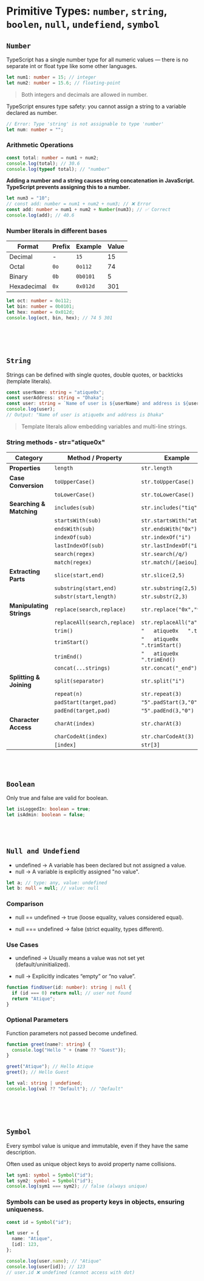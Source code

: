 # Primitive Types: `number`, `string`, `boolen`, `null`, `undefiend`, `symbol`

## `Number`

TypeScript has a single number type for all numeric values — there is no separate int or float type like some other languages.

```ts
let num1: number = 15; // integer
let num2: number = 15.6; // floating-point
```

> Both integers and decimals are allowed in number.

TypeScript ensures type safety: you cannot assign a string to a variable declared as number.

```ts
// Error: Type 'string' is not assignable to type 'number'
let num: number = "";
```

### Arithmetic Operations

```ts
const total: number = num1 + num2;
console.log(total); // 30.6
console.log(typeof total); // "number"
```

**Adding a number and a string causes string concatenation in JavaScript. TypeScript prevents assigning this to a number.**

```ts
let num3 = "10";
// const add: number = num1 + num2 + num3; // ❌ Error
const add: number = num1 + num2 + Number(num3); // ✅ Correct
console.log(add); // 40.6
```

### Number literals in different bases

| Format      | Prefix | Example  | Value |
| ----------- | ------ | -------- | ----- |
| Decimal     | -      | `15`     | 15    |
| Octal       | `0o`   | `0o112`  | 74    |
| Binary      | `0b`   | `0b0101` | 5     |
| Hexadecimal | `0x`   | `0x012d` | 301   |

```ts
let oct: number = 0o112;
let bin: number = 0b0101;
let hex: number = 0x012d;
console.log(oct, bin, hex); // 74 5 301
```

<br>
<br>
<br>

## `String`

Strings can be defined with single quotes, double quotes, or backticks (template literals).

```ts
const userName: string = "atique0x";
const userAddress: string = "Dhaka";
const user: string = `Name of user is ${userName} and address is ${userAddress}`;
console.log(user);
// Output: "Name of user is atique0x and address is Dhaka"
```

> Template literals allow embedding variables and multi-line strings.

### String methods - **str="atique0x"**

| Category                 | Method / Property            | Example                        | Output                       |
| ------------------------ | ---------------------------- | ------------------------------ | ---------------------------- |
| **Properties**           | `length`                     | `str.length`                   | `8`                          |
| **Case Conversion**      | `toUpperCase()`              | `str.toUpperCase()`            | `"ATIQUE0X"`                 |
|                          | `toLowerCase()`              | `str.toLowerCase()`            | `"atique0x"`                 |
| **Searching & Matching** | `includes(sub)`              | `str.includes("tiq")`          | `true`                       |
|                          | `startsWith(sub)`            | `str.startsWith("at")`         | `true`                       |
|                          | `endsWith(sub)`              | `str.endsWith("0x")`           | `true`                       |
|                          | `indexOf(sub)`               | `str.indexOf("i")`             | `2`                          |
|                          | `lastIndexOf(sub)`           | `str.lastIndexOf("i")`         | `2`                          |
|                          | `search(regex)`              | `str.search(/q/)`              | `3`                          |
|                          | `match(regex)`               | `str.match(/[aeiou]/g)`        | `["a","i","u","e"]`          |
| **Extracting Parts**     | `slice(start,end)`           | `str.slice(2,5)`               | `"iqu"`                      |
|                          | `substring(start,end)`       | `str.substring(2,5)`           | `"iqu"`                      |
|                          | `substr(start,length)`       | `str.substr(2,3)`              | `"iqu"`                      |
| **Manipulating Strings** | `replace(search,replace)`    | `str.replace("0x","99")`       | `"atique99"`                 |
|                          | `replaceAll(search,replace)` | `str.replaceAll("a","A")`      | `"Atique0x"`                 |
|                          | `trim()`                     | `"   atique0x   ".trim()`      | `"atique0x"`                 |
|                          | `trimStart()`                | `"   atique0x   ".trimStart()` | `"atique0x   "`              |
|                          | `trimEnd()`                  | `"   atique0x   ".trimEnd()`   | `"   atique0x"`              |
|                          | `concat(...strings)`         | `str.concat("_end")`           | `"atique0x_end"`             |
| **Splitting & Joining**  | `split(separator)`           | `str.split("i")`               | `["at","que0x"]`             |
|                          | `repeat(n)`                  | `str.repeat(3)`                | `"atique0xatique0xatique0x"` |
|                          | `padStart(target,pad)`       | `"5".padStart(3,"0")`          | `"005"`                      |
|                          | `padEnd(target,pad)`         | `"5".padEnd(3,"0")`            | `"500"`                      |
| **Character Access**     | `charAt(index)`              | `str.charAt(3)`                | `"u"`                        |
|                          | `charCodeAt(index)`          | `str.charCodeAt(3)`            | `117`                        |
|                          | `[index]`                    | `str[3]`                       | `"u"`                        |

<br>
<br>

## `Boolean`

Only true and false are valid for boolean.

```ts
let isLoggedIn: boolean = true;
let isAdmin: boolean = false;
```

<br>
<br>

## `Null and Undefiend`

- undefined → A variable has been declared but not assigned a value.
- null → A variable is explicitly assigned "no value".

```ts
let a; // type: any, value: undefined
let b: null = null; // value: null
```

### Comparison

- null == undefined → true (loose equality, values considered equal).

- null === undefined → false (strict equality, types different).

### Use Cases

- undefined → Usually means a value was not set yet (default/uninitialized).

- null → Explicitly indicates “empty” or “no value”.

```ts
function findUser(id: number): string | null {
  if (id === 0) return null; // user not found
  return "Atique";
}
```

### Optional Parameters

Function parameters not passed become undefined.

```ts
function greet(name?: string) {
  console.log("Hello " + (name ?? "Guest"));
}

greet("Atique"); // Hello Atique
greet(); // Hello Guest
```

```ts
let val: string | undefined;
console.log(val ?? "Default"); // "Default"
```

<br>
<br>
<br>

## `Symbol`

Every symbol value is unique and immutable, even if they have the same description.

Often used as unique object keys to avoid property name collisions.

```ts
let sym1: symbol = Symbol("id");
let sym2: symbol = Symbol("id");
console.log(sym1 === sym2); // false (always unique)
```

### Symbols can be used as property keys in objects, ensuring uniqueness.

```ts
const id = Symbol("id");

let user = {
  name: "Atique",
  [id]: 123,
};

console.log(user.name); // "Atique"
console.log(user[id]); // 123
// user.id ❌ undefined (cannot access with dot)
```
